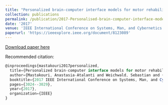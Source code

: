 ```yaml
---
title: "Personalized brain-computer interface models for motor rehabilitation"
collection: publications
permalink: /publication/2017-Personalised-brain-computer-interface-models-for-motor-rehabilitation
date: '2017'
venue: 'IEEE International Conference on Systems, Man, and Cybernetics (SMC), Banff, Alberta, Canada'
paperurl: 'https://ieeexplore.ieee.org/document/8123089'
---
```

[Download paper here](https://www.is.mpg.de/uploads_file/attachment/attachment/407/Atalanti_Mastakouri_final_submission_after_reviews_smc2017.pdf)

Recommended citation:  

```javascript
@inproceedings{mastakouri2017personalized,
  title={Personalized brain-computer interface models for motor rehabilitation},
  author={Mastakouri, Anastasia-Atalanti and Weichwald, Sebastian and {\"O}zdenizci, Ozan and Meyer, Timm and Sch{\"o}lkopf, Bernhard and Grosse-Wentrup, Moritz},
  booktitle={2017 IEEE International Conference on Systems, Man, and Cybernetics (SMC)},
  pages={3024--3029},
  year={2017},
  organization={IEEE}
} 
```
